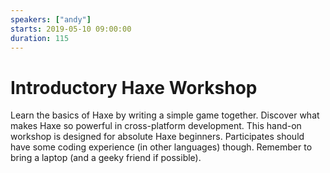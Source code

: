 ```yaml
---
speakers: ["andy"]
starts: 2019-05-10 09:00:00
duration: 115
---
```


# Introductory Haxe Workshop

Learn the basics of Haxe by writing a simple game together. Discover what makes Haxe so powerful in cross-platform development. This hand-on workshop is designed for absolute Haxe beginners. Participates should have some coding experience (in other languages) though. Remember to bring a laptop (and a geeky friend if possible).
